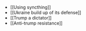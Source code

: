 - [[Using syncthing]]
- [[Ukraine build up of its defense]]
- [[Trump a dictator]]
- [[Anti-trump resistance]]